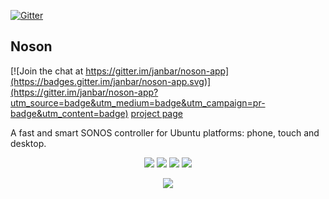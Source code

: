[![Gitter](https://badges.gitter.im/janbar/noson-app.svg)](https://gitter.im/janbar/noson-app?utm_source=badge&utm_medium=badge&utm_campaign=pr-badge)

## Noson

[![Join the chat at https://gitter.im/janbar/noson-app](https://badges.gitter.im/janbar/noson-app.svg)](https://gitter.im/janbar/noson-app?utm_source=badge&utm_medium=badge&utm_campaign=pr-badge&utm_content=badge)
[project page](http://janbar.github.io/noson-app/index.html)

A fast and smart SONOS controller for Ubuntu platforms: phone, touch and desktop.

<p align="center">
  <img src="http://janbar.github.io/noson-app/download/noson_s01.png"/>
  <img src="http://janbar.github.io/noson-app/download/noson_s02.png"/>
  <img src="http://janbar.github.io/noson-app/download/noson_s03.png"/>
  <img src="http://janbar.github.io/noson-app/download/noson_s04.png"/>
</p>

<p align="center">
  <img src="http://janbar.github.io/noson-app/download/noson_wall.png"/>
</p>
